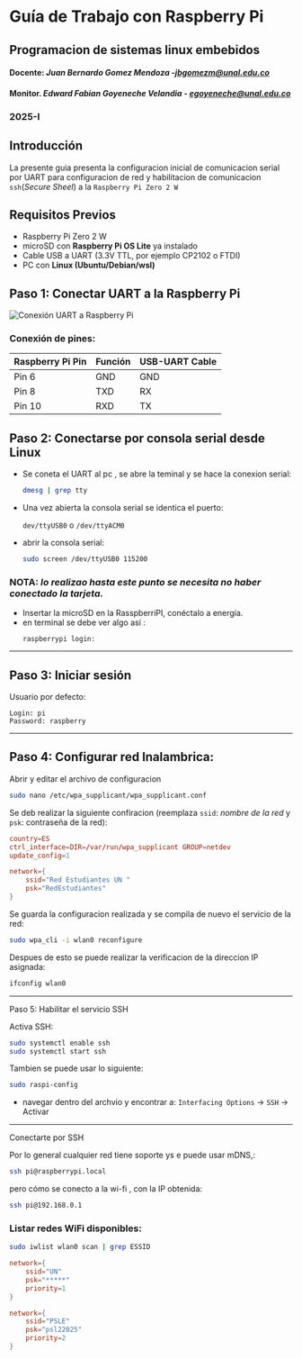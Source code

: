 # Guía de Trabajo con Raspberry Pi

## Programacion de sistemas linux embebidos
#### Docente:  *Juan Bernardo Gomez Mendoza* -*jbgomezm@unal.edu.co*
#### Monitor. *Edward Fabian Goyeneche Velandia* - *egoyeneche@unal.edu.co*


### 2025-I


## Introducción
La presente guia presenta la configuracion inicial de comunicacion serial por UART  para configuracion de red y habilitacion de comunicacion `ssh`(*Secure Sheel*)  a la  `Raspberry Pi Zero 2 W`

## Requisitos Previos
- Raspberry Pi Zero 2 W
- microSD con **Raspberry Pi OS Lite** ya instalado
- Cable USB a UART (3.3V TTL, por ejemplo CP2102 o FTDI)
- PC con **Linux (Ubuntu/Debian/wsl)**





##  Paso 1: Conectar UART a la Raspberry Pi

![Conexión UART a Raspberry Pi]( zero2-hero.webp)

### Conexión de pines:

| Raspberry Pi Pin | Función | USB-UART Cable |
|------------------|---------|----------------|
| Pin 6            | GND     | GND            |
| Pin 8            | TXD     | RX             |
| Pin 10           | RXD     | TX             |



##  Paso 2: Conectarse por consola serial desde Linux

* Se coneta  el UART al pc , se abre la teminal y se hace la conexion serial:


   ```bash
   dmesg | grep tty
    ```

* Una vez abierta la consola serial se identica el puerto:
    
    `dev/ttyUSB0` o `/dev/ttyACM0`


* abrir la consola serial:
    ```bash
    sudo screen /dev/ttyUSB0 115200
    ```


### NOTA:  *lo realizao  hasta este punto se necesita  no haber conectado la tarjeta.*




*  Insertar la microSD en la RasspberriPI, conéctalo a energía.
*  en terminal se debe ver algo así :
   ```
   raspberrypi login:
   ```

---

## Paso 3: Iniciar sesión

Usuario por defecto:

```text
Login: pi
Password: raspberry
```

---

## Paso 4: Configurar red  Inalambrica:

Abrir y editar el archivo de configuracion

```bash
sudo nano /etc/wpa_supplicant/wpa_supplicant.conf
```

Se deb  realizar la siguiente confiracion  (reemplaza `ssid`: *nombre de la red* y `psk`: contraseña de  la red):

```conf
country=ES
ctrl_interface=DIR=/var/run/wpa_supplicant GROUP=netdev
update_config=1

network={
    ssid="Red Estudiantes UN "
    psk="RedEstudiantes"
}
```

Se guarda la configuracion realizada y se compila de nuevo el servicio de la red:

```bash
sudo wpa_cli -i wlan0 reconfigure
```

 Despues de esto se puede realizar la verificacion de la direccion IP asignada:

```bash
ifconfig wlan0
```

---

 Paso 5: Habilitar el servicio SSH

Activa SSH:

```bash
sudo systemctl enable ssh
sudo systemctl start ssh
```

Tambien se puede usar lo siguiente:

```bash
sudo raspi-config
```

- navegar dentro del archvio y encontrar  a: `Interfacing Options` → `SSH` → Activar

---

Conectarte por SSH 

Por lo general cualquier red tiene soporte ys e puede usar   mDNS,:

```bash
ssh pi@raspberrypi.local
```

pero cómo se conecto a la wi-fi , con la IP obtenida:

```bash
ssh pi@192.168.0.1
```



### Listar redes WiFi disponibles:

```bash
sudo iwlist wlan0 scan | grep ESSID
```


```conf
network={
    ssid="UN"
    psk="*****"
    priority=1
}

network={
    ssid="PSLE"
    psk="psl22025"
    priority=2
}
```



